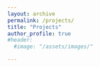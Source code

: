 ```yaml
---
layout: archive
permalink: /projects/
title: "Projects"
author_profile: true
#header:
  #image: "/assets/images/"

---
```

